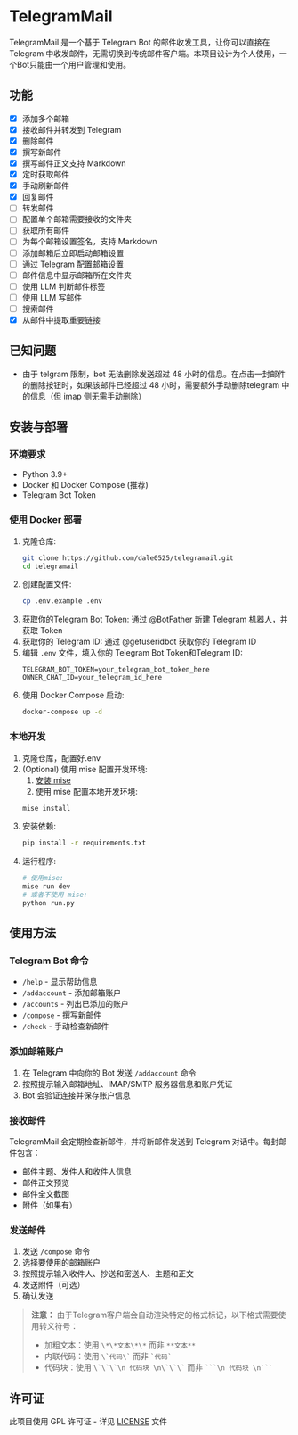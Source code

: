 # TelegramMail

TelegramMail 是一个基于 Telegram Bot 的邮件收发工具，让你可以直接在 Telegram 中收发邮件，无需切换到传统邮件客户端。本项目设计为个人使用，一个Bot只能由一个用户管理和使用。

## 功能

- [x] 添加多个邮箱
- [x] 接收邮件并转发到 Telegram
- [x] 删除邮件
- [x] 撰写新邮件
- [x] 撰写邮件正文支持 Markdown
- [x] 定时获取邮件
- [x] 手动刷新邮件
- [x] 回复邮件
- [ ] 转发邮件
- [ ] 配置单个邮箱需要接收的文件夹
- [ ] 获取所有邮件
- [ ] 为每个邮箱设置签名，支持 Markdown
- [ ] 添加邮箱后立即启动邮箱设置
- [ ] 通过 Telegram 配置邮箱设置
- [ ] 邮件信息中显示邮箱所在文件夹
- [ ] 使用 LLM 判断邮件标签
- [ ] 使用 LLM 写邮件
- [ ] 搜索邮件
- [x] 从邮件中提取重要链接

## 已知问题
- 由于 telgram 限制，bot 无法删除发送超过 48 小时的信息。在点击一封邮件的删除按钮时，如果该邮件已经超过 48 小时，需要额外手动删除telegram 中的信息（但 imap 侧无需手动删除）

## 安装与部署

### 环境要求

- Python 3.9+
- Docker 和 Docker Compose (推荐)
- Telegram Bot Token

### 使用 Docker 部署

1. 克隆仓库:
   ```bash
   git clone https://github.com/dale0525/telegramail.git
   cd telegramail
   ```
2. 创建配置文件:
   ```bash
   cp .env.example .env
   ```
3. 获取你的Telegram Bot Token:
   通过 @BotFather 新建 Telegram 机器人，并获取 Token
4. 获取你的 Telegram ID:
   通过 @getuseridbot 获取你的 Telegram ID
5. 编辑 `.env` 文件，填入你的 Telegram Bot Token和Telegram ID:
   ```
   TELEGRAM_BOT_TOKEN=your_telegram_bot_token_here
   OWNER_CHAT_ID=your_telegram_id_here
   ```
6. 使用 Docker Compose 启动:
   ```bash
   docker-compose up -d
   ```

### 本地开发

1. 克隆仓库，配置好.env
2. (Optional) 使用 mise 配置开发环境:
   1. [安装 mise](https://mise.jdx.dev/getting-started.html)
   2. 使用 mise 配置本地开发环境:
   ```bash
   mise install
   ```
3. 安装依赖:
   ```bash
   pip install -r requirements.txt
   ```
4. 运行程序:
   ```bash
   # 使用mise:
   mise run dev
   # 或者不使用 mise:
   python run.py
   ```

## 使用方法

### Telegram Bot 命令

- `/help` - 显示帮助信息
- `/addaccount` - 添加邮箱账户
- `/accounts` - 列出已添加的账户
- `/compose` - 撰写新邮件
- `/check` - 手动检查新邮件

### 添加邮箱账户

1. 在 Telegram 中向你的 Bot 发送 `/addaccount` 命令
2. 按照提示输入邮箱地址、IMAP/SMTP 服务器信息和账户凭证
3. Bot 会验证连接并保存账户信息

### 接收邮件

TelegramMail 会定期检查新邮件，并将新邮件发送到 Telegram 对话中。每封邮件包含：
- 邮件主题、发件人和收件人信息
- 邮件正文预览
- 邮件全文截图
- 附件（如果有）

### 发送邮件

1. 发送 `/compose` 命令
2. 选择要使用的邮箱账户
3. 按照提示输入收件人、抄送和密送人、主题和正文
4. 发送附件（可选）
5. 确认发送

> **注意：** 由于Telegram客户端会自动渲染特定的格式标记，以下格式需要使用转义符号：
> - 加粗文本：使用 `\*\*文本\*\*` 而非 `**文本**`
> - 内联代码：使用 `` \`代码\` `` 而非 `` `代码` ``
> - 代码块：使用 `` \`\`\`\n 代码块 \n\`\`\` `` 而非 `` ```\n 代码块 \n``` ``

## 许可证
此项目使用 GPL 许可证 - 详见 [LICENSE](LICENSE) 文件